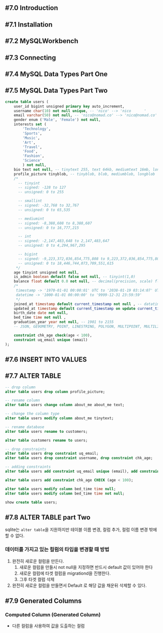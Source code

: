 ## #7.0 Introduction 

## #7.1 Installation

## #7.2 MySQLWorkbench

## #7.3 Connecting

## #7.4 MySQL Data Types Part One

## #7.5 MySQL Data Types Part Two

```sql
create table users (
    user_id bigint unsigned primary key auto_increment,
    username char(10) not null unique, -- 'nico' --> 'nico      '
    email varchar(50) not null, -- 'nico@nomad.co' --> 'nico@nomad.co'
    gender enum ('Male', 'Female') not null,
    interests set (
        'Technology',
        'Sports',
        'Music',
        'Art',
        'Travel',
        'Food',
        'Fashion',
        'Science'
        ) not null,
    bio text not null, -- tinytext 255, text 64kb, mediumtext 16mb, longtext 4gb
    profile_picture tinyblob, -- tinyblob, blob, mediumblob, longblob
    /*
      -- tinyint
      -- signed: -128 to 127
      -- unsigned: 0 to 255

      -- smallint
      -- signed: -32,768 to 32,767
      -- unsigned: 0 to 65,535

      -- mediumint
      -- signed: -8,388,608 to 8,388,607
      -- unsigned: 0 to 16,777,215

      -- int
      -- signed: -2,147,483,648 to 2,147,483,647
      -- unsigned: 0 to 4,294,967,295

      -- bigint
      -- signed: -9,223,372,036,854,775,808 to 9,223,372,036,854,775,807
      -- unsigned: 0 to 18,446,744,073,709,551,615
     */
    age tinyint unsigned not null,
    is_admin boolean default false not null, -- tinyint(1,0)
    balance float default 0.0 not null, -- decimal(precision, scale) float 1.40
    /*
     timestamp -> '1970-01-01 00:00:01' UTC to '2038-01-19 03:14:07' UTC
     datetime -> '1000-01-01 00:00:00' to '9999-12-31 23:59:59'
     */
    joined_at timestamp default current_timestamp not null , -- datatime yyyy-mm-dd hh:mm:ss
    updated_at timestamp default current_timestamp on update current_timestamp not null,
    birth_date date not null,
    bed_time time not null ,
    graduation_year year not null, -- 1901 to 2155
    -- JSON, GE9OMETRY, POINT, LINESTRING, POLYGON, MULTIPOINT, MULTILINESTRING, EMULTIPOLYGON & GEOMETRYCOLLECTION

    constraint chk_age check(age < 100),
    constraint uq_email unique (email)
);
```

## #7.6 INSERT INTO VALUES

## #7.7 ALTER TABLE
```sql
-- drop column
alter table users drop column profile_picture;

-- rename column
alter table users change column about_me about_me text;

-- change the column type
alter table users modify column about_me tinytext;

-- rename database
alter table users rename to customers;

alter table customers rename to users;

-- drop constraints
alter table users drop constraint uq_email;
alter table users drop constraint username, drop constraint chk_age;

-- adding constraints
alter table users add constraint uq_email unique (email), add constraint uq_username unique (username);

alter table users add constraint chk_age CHECK (age < 100);

alter table users modify column bed_time time null;
alter table users modify column bed_time time not null;

show create table users;
```

## #7.8 ALTER TABLE part Two

sqlite는 `alter table`을 지원하지만 테이블 이름 변경, 컬럼 추가, 컬럼 이름 변경 밖에 할 수 없다.

### 데이터를 가지고 있는 컬럼의 타입을 변경할 때 방법
1. 완전히 새로운 컬럼을 만든다.
	1. 새로운 컬럼을 만들시 not null을 지정하면 반드시 default 값이 있어야 한다
	2. 새로운 컬럼에 타겟 컬럼을 migrationd을 진행한다.
	3. 그후 타겟 컬럼 삭제
2. 완전히 새로운 컬럼을 만들면서 Default 로 해당 값을 채운뒤 삭제할 수 있다.

## #7.9 Generated Columns

### Computed Column (Generated Column)
- 다른 컬럼을 사용하여 값을 도출하는 컬럼